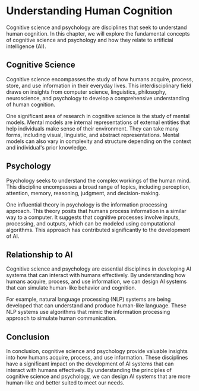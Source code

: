 Understanding Human Cognition
==========================================================================

Cognitive science and psychology are disciplines that seek to understand human cognition. In this chapter, we will explore the fundamental concepts of cognitive science and psychology and how they relate to artificial intelligence (AI).

Cognitive Science
-----------------

Cognitive science encompasses the study of how humans acquire, process, store, and use information in their everyday lives. This interdisciplinary field draws on insights from computer science, linguistics, philosophy, neuroscience, and psychology to develop a comprehensive understanding of human cognition.

One significant area of research in cognitive science is the study of mental models. Mental models are internal representations of external entities that help individuals make sense of their environment. They can take many forms, including visual, linguistic, and abstract representations. Mental models can also vary in complexity and structure depending on the context and individual's prior knowledge.

Psychology
----------

Psychology seeks to understand the complex workings of the human mind. This discipline encompasses a broad range of topics, including perception, attention, memory, reasoning, judgment, and decision-making.

One influential theory in psychology is the information processing approach. This theory posits that humans process information in a similar way to a computer. It suggests that cognitive processes involve inputs, processing, and outputs, which can be modeled using computational algorithms. This approach has contributed significantly to the development of AI.

Relationship to AI
------------------

Cognitive science and psychology are essential disciplines in developing AI systems that can interact with humans effectively. By understanding how humans acquire, process, and use information, we can design AI systems that can simulate human-like behavior and cognition.

For example, natural language processing (NLP) systems are being developed that can understand and produce human-like language. These NLP systems use algorithms that mimic the information processing approach to simulate human communication.

Conclusion
----------

In conclusion, cognitive science and psychology provide valuable insights into how humans acquire, process, and use information. These disciplines have a significant impact on the development of AI systems that can interact with humans effectively. By understanding the principles of cognitive science and psychology, we can design AI systems that are more human-like and better suited to meet our needs.
